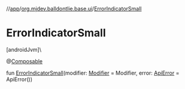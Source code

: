//[app](../../index.md)/[org.mjdev.balldontlie.base.ui](index.md)/[ErrorIndicatorSmall](-error-indicator-small.md)

# ErrorIndicatorSmall

[androidJvm]\

@[Composable](https://developer.android.com/reference/kotlin/androidx/compose/runtime/Composable.html)

fun [ErrorIndicatorSmall](-error-indicator-small.md)(modifier: [Modifier](https://developer.android.com/reference/kotlin/androidx/compose/ui/Modifier.html) = Modifier, error: [ApiError](../org.mjdev.balldontlie.error/-api-error/index.md) = ApiError())
